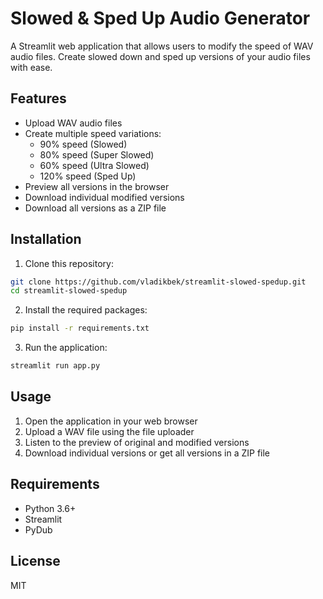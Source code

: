 # Slowed & Sped Up Audio Generator

A Streamlit web application that allows users to modify the speed of WAV audio files. Create slowed down and sped up versions of your audio files with ease.

## Features

- Upload WAV audio files
- Create multiple speed variations:
  - 90% speed (Slowed)
  - 80% speed (Super Slowed)
  - 60% speed (Ultra Slowed)
  - 120% speed (Sped Up)
- Preview all versions in the browser
- Download individual modified versions
- Download all versions as a ZIP file

## Installation

1. Clone this repository:
```bash
git clone https://github.com/vladikbek/streamlit-slowed-spedup.git
cd streamlit-slowed-spedup
```

2. Install the required packages:
```bash
pip install -r requirements.txt
```

3. Run the application:
```bash
streamlit run app.py
```

## Usage

1. Open the application in your web browser
2. Upload a WAV file using the file uploader
3. Listen to the preview of original and modified versions
4. Download individual versions or get all versions in a ZIP file

## Requirements

- Python 3.6+
- Streamlit
- PyDub

## License

MIT 